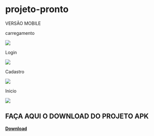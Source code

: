 # projeto-pronto

<p>VERSÃO MOBILE</p>
<Div>
<p>carregamento</p>
<Img src="https://firebasestorage.googleapis.com/v0/b/nerdflix-1cbcf.appspot.com/o/Screenshot_2022-02-22-13-20-38-667_com.desafiom3.jpg?alt=media&token=af0f572a-8862-43e8-b101-f28f30d10c39"/>
<p>Login</p>
<Img src="https://firebasestorage.googleapis.com/v0/b/nerdflix-1cbcf.appspot.com/o/Screenshot_2022-02-22-13-20-43-607_com.desafiom3.jpg?alt=media&token=2c7c2f2e-d9f4-4d9d-9dd8-18fe5b808677"/>
<p>Cadastro</p>
<Img src="https://firebasestorage.googleapis.com/v0/b/nerdflix-1cbcf.appspot.com/o/Screenshot_2022-02-22-13-20-46-966_com.desafiom3.jpg?alt=media&token=024b6bad-5b29-43f6-8a50-c41b812ae297"/>
<p>Inicio</p>
<Img src="https://firebasestorage.googleapis.com/v0/b/nerdflix-1cbcf.appspot.com/o/Screenshot_2022-02-22-13-21-21-390_com.desafiom3.jpg?alt=media&token=8e22aa86-b120-42b1-a793-57bbab94e427"/>
</div>

## FAÇA AQUI O DOWNLOAD DO PROJETO APK
<a href="https://firebasestorage.googleapis.com/v0/b/nerdflix-1cbcf.appspot.com/o/Desafio%20m3.apk?alt=media&token=4d2465cb-1591-471a-a751-952b4f2e85ea"><b>Download</b></a>
